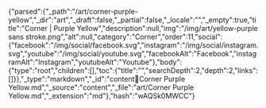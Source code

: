 {"parsed":{"_path":"/art/corner-purple-yellow","_dir":"art","_draft":false,"_partial":false,"_locale":"","_empty":true,"title":"Corner | Purple Yellow","description":null,"img":"/img/art/yellow-purple sans stroke.png","alt":null,"category":"Corner","order":11,"social":{"facebook":"/img/social/facebook.svg","instagram":"/img/social/instagram.svg","youtube":"/img/social/youtube.svg","facebookAlt":"Facebook","instagramAlt":"Instagram","youtubeAlt":"Youtube"},"body":{"type":"root","children":[],"toc":{"title":"","searchDepth":2,"depth":2,"links":[]}},"_type":"markdown","_id":"content:art:Corner Purple Yellow.md","_source":"content","_file":"art/Corner Purple Yellow.md","_extension":"md"},"hash":"wAQSk0MWCC"}